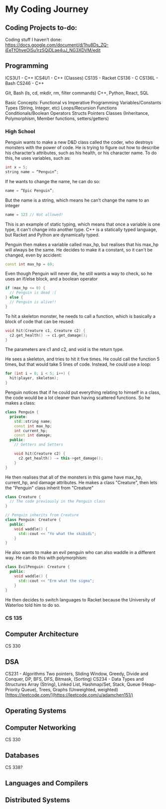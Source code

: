 # My Coding Journey
## Coding Projects to-do:
Coding stuff I haven’t done: https://docs.google.com/document/d/1hu8Ds_ZQ-iEeTfOhveOlSu1rzSQjDLae4uJ_NG3XDVM/edit

## Programming
ICS3U1 - C++
ICS4U1 - C++ (Classes)
CS135 - Racket
CS136 - C
CS136L - Bash
CS246 - C++

Git, Bash (ls, cd, mkdir, rm, filter commands)
C++, Python, React, SQL

Basic Concepts:
Functional vs Imperative Programming
Variables/Constants
Types (String, Integer, etc)
Loops/Recursion
Functions
Conditionals/Boolean Operators
Structs
Pointers
Classes (Inheritance, Polymorphism, Member functions, setters/getters)

### High School

Penguin wants to make a new D&D class called the coder, who destroys monsters with the power of code. He is trying to figure out how to describe his character’s attributes, such as his health, or his character name. To do this, he uses variables, such as:
```c++
int x = 5;
string name = “Penguin”;
```
If he wants to change the name, he can do so:
```c++
name = “Epic Penguin”;
```
But the name is a string, which means he can’t change the name to an integer
```c++
name = 123 // Not allowed!
```
This is an example of static typing, which means that once a variable is one type, it can't change into another type. C++ is a statically typed language, but Racket and Python are dynamically typed.

Penguin then makes a variable called max_hp, but realises that his max_hp will always be the same. He decides to make it a constant, so it can't be changed, even by accident:
```c++
const int max_hp = 69;
```

Even though Penguin will never die, he still wants a way to check, so he uses an if/else block, and a boolean operator
```c++
if (max_hp <= 0) {
  // Penguin is dead :(
} else {
  // Penguin is alive!!
}
```

To hit a skeleton monster, he needs to call a function, which is basically a block of code that can be reused:
```c++
void hit(Creature c1, Creature c2) {
  c2.get_health() -= c1.get_damage();
}
```
The parameters are c1 and c2, and void is the return type.

He sees a skeleton, and tries to hit it five times. He could call the function 5 times, but that would take 5 lines of code. Instead, he could use a loop:
```c++
for (int i = 0; i < 5; i++) {
  hit(player, skeleton);
}
```

Penguin notices that if he could put everything relating to himself in a class, the code would be a lot cleaner than having scattered functions. So he makes a class:
```c++
class Penguin {
  private:
    std::string name;
    const int max_hp;
    int current_hp;
    const int damage;
  public:
    // Getters and Setters

    void hit(Creature c2) {
      c2.get_health() -= this->get_damage();
    }
}
```

He then realises that all of the monsters in this game have max_hp, current_hp, and damage attributes. He makes a class "Creature", then lets the "Penguin" class inherit from "Creature"
```c++
class Creature {
  // The code previously in the Penguin class
}

// Penguin inherits from Creature
class Penguin: Creature {
  public:
    void waddle() {
      std::cout << "Yo what the skibidi";
    }
}
```
He also wants to make an evil penguin who can also waddle in a different way. He can do this with polymorphism:
```c++
class EvilPenguin: Creature {
  public:
    void waddle() {
      std::cout << "Erm what the sigma";
    }
}
```

He then decides to switch languages to Racket because the University of Waterloo told him to do so.

### CS 135



## Computer Architecture
CS 330

## DSA
CS231 - Algorithms
Two pointers, Sliding Window, Greedy, Divide and Conquer, DP, BFS, DFS, Bitmask, (Sorting)
CS234 - Data Types and Structures
Array (String), Linked List, Hashmap/Set, Stack, Queue (Heap-Priority Queue), Trees, Graphs (Unweighted, weighted)
[https://leetcode.com/](https://leetcode.com/u/adamchen151/)

## Operating Systems

## Computer Networking
CS 330

## Databases
CS 338?

## Languages and Compilers

## Distributed Systems
